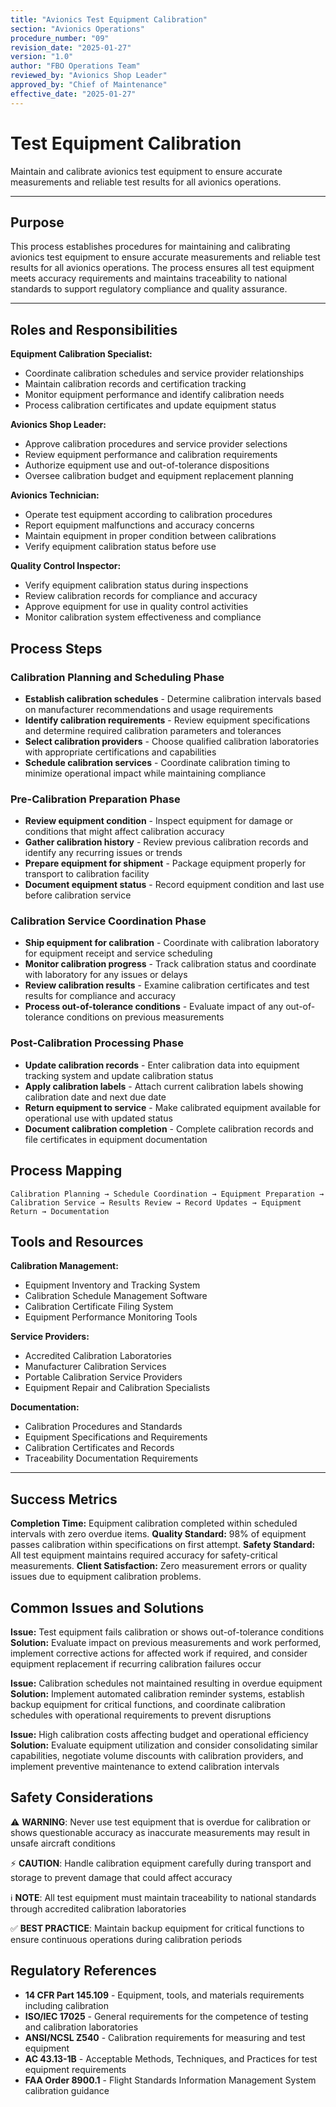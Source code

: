 ```yaml
---
title: "Avionics Test Equipment Calibration"
section: "Avionics Operations"
procedure_number: "09"
revision_date: "2025-01-27"
version: "1.0"
author: "FBO Operations Team"
reviewed_by: "Avionics Shop Leader"
approved_by: "Chief of Maintenance"
effective_date: "2025-01-27"
---
```


# Test Equipment Calibration

Maintain and calibrate avionics test equipment to ensure accurate measurements and reliable test results for all avionics operations.

_____________________________________________________________________________________________

## Purpose

This process establishes procedures for maintaining and calibrating avionics test equipment to ensure accurate measurements and reliable test results for all avionics operations. The process ensures all test equipment meets accuracy requirements and maintains traceability to national standards to support regulatory compliance and quality assurance.

_____________________________________________________________________________________________

## Roles and Responsibilities

**Equipment Calibration Specialist:**

- Coordinate calibration schedules and service provider relationships
- Maintain calibration records and certification tracking
- Monitor equipment performance and identify calibration needs
- Process calibration certificates and update equipment status

**Avionics Shop Leader:**

- Approve calibration procedures and service provider selections
- Review equipment performance and calibration requirements
- Authorize equipment use and out-of-tolerance dispositions
- Oversee calibration budget and equipment replacement planning

**Avionics Technician:**

- Operate test equipment according to calibration procedures
- Report equipment malfunctions and accuracy concerns
- Maintain equipment in proper condition between calibrations
- Verify equipment calibration status before use

**Quality Control Inspector:**

- Verify equipment calibration status during inspections
- Review calibration records for compliance and accuracy
- Approve equipment for use in quality control activities
- Monitor calibration system effectiveness and compliance

## Process Steps

### Calibration Planning and Scheduling Phase

- **Establish calibration schedules** - Determine calibration intervals based on manufacturer recommendations and usage requirements
- **Identify calibration requirements** - Review equipment specifications and determine required calibration parameters and tolerances
- **Select calibration providers** - Choose qualified calibration laboratories with appropriate certifications and capabilities
- **Schedule calibration services** - Coordinate calibration timing to minimize operational impact while maintaining compliance

### Pre-Calibration Preparation Phase

- **Review equipment condition** - Inspect equipment for damage or conditions that might affect calibration accuracy
- **Gather calibration history** - Review previous calibration records and identify any recurring issues or trends
- **Prepare equipment for shipment** - Package equipment properly for transport to calibration facility
- **Document equipment status** - Record equipment condition and last use before calibration service

### Calibration Service Coordination Phase

- **Ship equipment for calibration** - Coordinate with calibration laboratory for equipment receipt and service scheduling
- **Monitor calibration progress** - Track calibration status and coordinate with laboratory for any issues or delays
- **Review calibration results** - Examine calibration certificates and test results for compliance and accuracy
- **Process out-of-tolerance conditions** - Evaluate impact of any out-of-tolerance conditions on previous measurements

### Post-Calibration Processing Phase

- **Update calibration records** - Enter calibration data into equipment tracking system and update calibration status
- **Apply calibration labels** - Attach current calibration labels showing calibration date and next due date
- **Return equipment to service** - Make calibrated equipment available for operational use with updated status
- **Document calibration completion** - Complete calibration records and file certificates in equipment documentation

## Process Mapping

```
Calibration Planning → Schedule Coordination → Equipment Preparation → Calibration Service → Results Review → Record Updates → Equipment Return → Documentation
```

## Tools and Resources

**Calibration Management:**

- Equipment Inventory and Tracking System
- Calibration Schedule Management Software
- Calibration Certificate Filing System
- Equipment Performance Monitoring Tools

**Service Providers:**

- Accredited Calibration Laboratories
- Manufacturer Calibration Services
- Portable Calibration Service Providers
- Equipment Repair and Calibration Specialists

**Documentation:**

- Calibration Procedures and Standards
- Equipment Specifications and Requirements
- Calibration Certificates and Records
- Traceability Documentation Requirements

_____________________________________________________________________________________________

## Success Metrics

**Completion Time:** Equipment calibration completed within scheduled intervals with zero overdue items.
**Quality Standard:** 98% of equipment passes calibration within specifications on first attempt.
**Safety Standard:** All test equipment maintains required accuracy for safety-critical measurements.
**Client Satisfaction:** Zero measurement errors or quality issues due to equipment calibration problems.

## Common Issues and Solutions

**Issue:** Test equipment fails calibration or shows out-of-tolerance conditions
**Solution:** Evaluate impact on previous measurements and work performed, implement corrective actions for affected work if required, and consider equipment replacement if recurring calibration failures occur

**Issue:** Calibration schedules not maintained resulting in overdue equipment
**Solution:** Implement automated calibration reminder systems, establish backup equipment for critical functions, and coordinate calibration schedules with operational requirements to prevent disruptions

**Issue:** High calibration costs affecting budget and operational efficiency
**Solution:** Evaluate equipment utilization and consider consolidating similar capabilities, negotiate volume discounts with calibration providers, and implement preventive maintenance to extend calibration intervals

## Safety Considerations

⚠️ **WARNING**: Never use test equipment that is overdue for calibration or shows questionable accuracy as inaccurate measurements may result in unsafe aircraft conditions

⚡ **CAUTION**: Handle calibration equipment carefully during transport and storage to prevent damage that could affect accuracy

ℹ️ **NOTE**: All test equipment must maintain traceability to national standards through accredited calibration laboratories

✅ **BEST PRACTICE**: Maintain backup equipment for critical functions to ensure continuous operations during calibration periods

## Regulatory References

- **14 CFR Part 145.109** - Equipment, tools, and materials requirements including calibration
- **ISO/IEC 17025** - General requirements for the competence of testing and calibration laboratories
- **ANSI/NCSL Z540** - Calibration requirements for measuring and test equipment
- **AC 43.13-1B** - Acceptable Methods, Techniques, and Practices for test equipment requirements
- **FAA Order 8900.1** - Flight Standards Information Management System calibration guidance
